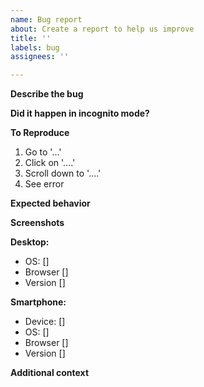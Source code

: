 ```yaml
---
name: Bug report
about: Create a report to help us improve
title: ''
labels: bug
assignees: ''

---
```


<!-- **DID YOU MAKE SURE TO CLEAR CACHE BEFORE OPENING AN ISSUE?**
Sometimes your browser has old files cached and the bug you are experiencing might be already fixed, or is just a side effect of a new update. If you don't know how to do that, this website should help: https://www.pcmag.com/how-to/how-to-clear-your-cache-on-any-browser -->


**Describe the bug**
<!-- A clear and concise description of what the bug is. -->


**Did it happen in incognito mode?**
<!-- Sometimes things work in incognito mode, which allows me to further track down the issue. -->

**To Reproduce**
<!-- Steps to reproduce the behavior: -->
1. Go to '...'
2. Click on '....'
3. Scroll down to '....'
4. See error

**Expected behavior**
<!-- A clear and concise description of what you expected to happen. -->

**Screenshots**
<!-- If applicable, add screenshots to further help explain your problem. -->

**Desktop:** <!-- (if you encountered an issue while using Monkeytype on your computer please complete the following information) -->
 - OS: [] <!-- e.g. Windows 10, MacOS, Linux-->
 - Browser [] <!-- e.g. Chrome, Firefox, Safari, etc... -->
 - Version [] <!-- e.g. 22 -->

**Smartphone:** <!-- (if you encountered an issue while using Monkeytype on your smartphone please complete the following information) -->
 - Device: [] <!-- e.g. iPhone6, Google Pixel 4, etc... -->
 - OS: [] <!-- e.g. IOS 8.1, Android 11, etc...  -->
 - Browser [] <!-- e.g. stock browser, Safari, Chrome -->
 - Version [] <!-- e.g. 22 -->

**Additional context**
<!-- Add any other context about the problem here. -->

